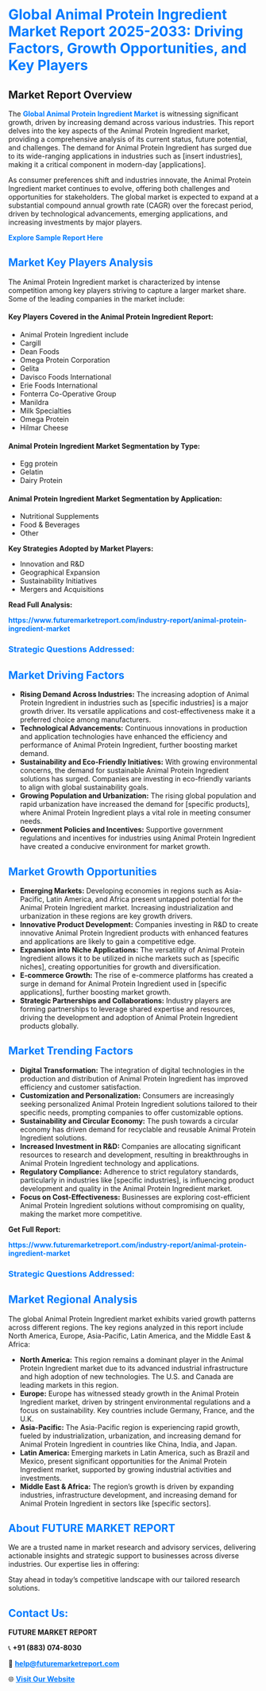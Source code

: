 <h1 style="color: #007BFF;">Global Animal Protein Ingredient Market Report 2025-2033: Driving Factors, Growth Opportunities, and Key Players</h1>

<section id="overview">
<h2>Market Report Overview</h2>
<p>The <a href="https://www.futuremarketreport.com/industry-report/animal-protein-ingredient-market" style="color: #007BFF; text-decoration: none;"><strong>Global Animal Protein Ingredient Market</strong></a> is witnessing significant growth, driven by increasing demand across various industries. This report delves into the key aspects of the Animal Protein Ingredient market, providing a comprehensive analysis of its current status, future potential, and challenges. The demand for Animal Protein Ingredient has surged due to its wide-ranging applications in industries such as [insert industries], making it a critical component in modern-day [applications].</p>
<p>As consumer preferences shift and industries innovate, the Animal Protein Ingredient market continues to evolve, offering both challenges and opportunities for stakeholders. The global market is expected to expand at a substantial compound annual growth rate (CAGR) over the forecast period, driven by technological advancements, emerging applications, and increasing investments by major players.</p>
</section>

<section id="overview">
<p><a href="https://www.futuremarketreport.com/request-sample/reportId=99896" style="color: #007BFF; text-decoration: none;"><strong>Explore Sample Report Here</strong></a></p>
</section>

<section id="key-players">
<h2 style="color: #007BFF;">Market Key Players Analysis</h2>
<p>The Animal Protein Ingredient market is characterized by intense competition among key players striving to capture a larger market share. Some of the leading companies in the market include:</p>
<h4>Key Players Covered in the Animal Protein Ingredient Report:</h4>
<ul><li>Animal Protein Ingredient include</li><li>Cargill</li><li>Dean Foods</li><li>Omega Protein Corporation</li><li>Gelita</li><li>Davisco Foods International</li><li>Erie Foods International</li><li>Fonterra Co-Operative Group</li><li>Manildra</li><li>Milk Specialties</li><li>Omega Protein</li><li>Hilmar Cheese</li></ul>
<h4>Animal Protein Ingredient Market Segmentation by Type:</h4>
<ul><li>Egg protein</li><li>Gelatin</li><li>Dairy Protein</li></ul>

<h4>Animal Protein Ingredient Market Segmentation by Application:</h4>
<ul><li>Nutritional Supplements</li><li>Food &amp; Beverages</li><li>Other</li></ul>
<p><strong>Key Strategies Adopted by Market Players:</strong></p>
<ul>
<li>Innovation and R&D</li>
<li>Geographical Expansion</li>
<li>Sustainability Initiatives</li>
<li>Mergers and Acquisitions</li>
</ul>
</section>

<section>
<p><strong>Read Full Analysis: </strong></p><a href="https://www.futuremarketreport.com/industry-report/animal-protein-ingredient-market" style="color: #007BFF; text-decoration: none;"><strong>https://www.futuremarketreport.com/industry-report/animal-protein-ingredient-market</strong></a>
<h3 style="color: #007BFF;">Strategic Questions Addressed:</h3>
</section>

<section id="driving-factors">
<h2 style="color: #007BFF;">Market Driving Factors</h2>
<ul>
<li><strong>Rising Demand Across Industries:</strong> The increasing adoption of Animal Protein Ingredient in industries such as [specific industries] is a major growth driver. Its versatile applications and cost-effectiveness make it a preferred choice among manufacturers.</li>
<li><strong>Technological Advancements:</strong> Continuous innovations in production and application technologies have enhanced the efficiency and performance of Animal Protein Ingredient, further boosting market demand.</li>
<li><strong>Sustainability and Eco-Friendly Initiatives:</strong> With growing environmental concerns, the demand for sustainable Animal Protein Ingredient solutions has surged. Companies are investing in eco-friendly variants to align with global sustainability goals.</li>
<li><strong>Growing Population and Urbanization:</strong> The rising global population and rapid urbanization have increased the demand for [specific products], where Animal Protein Ingredient plays a vital role in meeting consumer needs.</li>
<li><strong>Government Policies and Incentives:</strong> Supportive government regulations and incentives for industries using Animal Protein Ingredient have created a conducive environment for market growth.</li>
</ul>
</section>

<section id="growth-opportunities">
<h2 style="color: #007BFF;">Market Growth Opportunities</h2>
<ul>
<li><strong>Emerging Markets:</strong> Developing economies in regions such as Asia-Pacific, Latin America, and Africa present untapped potential for the Animal Protein Ingredient market. Increasing industrialization and urbanization in these regions are key growth drivers.</li>
<li><strong>Innovative Product Development:</strong> Companies investing in R&D to create innovative Animal Protein Ingredient products with enhanced features and applications are likely to gain a competitive edge.</li>
<li><strong>Expansion into Niche Applications:</strong> The versatility of Animal Protein Ingredient allows it to be utilized in niche markets such as [specific niches], creating opportunities for growth and diversification.</li>
<li><strong>E-commerce Growth:</strong> The rise of e-commerce platforms has created a surge in demand for Animal Protein Ingredient used in [specific applications], further boosting market growth.</li>
<li><strong>Strategic Partnerships and Collaborations:</strong> Industry players are forming partnerships to leverage shared expertise and resources, driving the development and adoption of Animal Protein Ingredient products globally.</li>
</ul>
</section>

<section id="trending-factors">
<h2 style="color: #007BFF;">Market Trending Factors</h2>
<ul>
<li><strong>Digital Transformation:</strong> The integration of digital technologies in the production and distribution of Animal Protein Ingredient has improved efficiency and customer satisfaction.</li>
<li><strong>Customization and Personalization:</strong> Consumers are increasingly seeking personalized Animal Protein Ingredient solutions tailored to their specific needs, prompting companies to offer customizable options.</li>
<li><strong>Sustainability and Circular Economy:</strong> The push towards a circular economy has driven demand for recyclable and reusable Animal Protein Ingredient solutions.</li>
<li><strong>Increased Investment in R&D:</strong> Companies are allocating significant resources to research and development, resulting in breakthroughs in Animal Protein Ingredient technology and applications.</li>
<li><strong>Regulatory Compliance:</strong> Adherence to strict regulatory standards, particularly in industries like [specific industries], is influencing product development and quality in the Animal Protein Ingredient market.</li>
<li><strong>Focus on Cost-Effectiveness:</strong> Businesses are exploring cost-efficient Animal Protein Ingredient solutions without compromising on quality, making the market more competitive.</li>
</ul>
</section>

<section>
<p><strong>Get Full Report: </strong></p><a href="https://www.futuremarketreport.com/industry-report/animal-protein-ingredient-market" style="color: #007BFF; text-decoration: none;"><strong>https://www.futuremarketreport.com/industry-report/animal-protein-ingredient-market</strong></a>
<h3 style="color: #007BFF;">Strategic Questions Addressed:</h3>
</section>


<section id="regional-analysis">
<h2 style="color: #007BFF;">Market Regional Analysis</h2>
<p>The global Animal Protein Ingredient market exhibits varied growth patterns across different regions. The key regions analyzed in this report include North America, Europe, Asia-Pacific, Latin America, and the Middle East & Africa:</p>
<ul>
<li><strong>North America:</strong> This region remains a dominant player in the Animal Protein Ingredient market due to its advanced industrial infrastructure and high adoption of new technologies. The U.S. and Canada are leading markets in this region.</li>
<li><strong>Europe:</strong> Europe has witnessed steady growth in the Animal Protein Ingredient market, driven by stringent environmental regulations and a focus on sustainability. Key countries include Germany, France, and the U.K.</li>
<li><strong>Asia-Pacific:</strong> The Asia-Pacific region is experiencing rapid growth, fueled by industrialization, urbanization, and increasing demand for Animal Protein Ingredient in countries like China, India, and Japan.</li>
<li><strong>Latin America:</strong> Emerging markets in Latin America, such as Brazil and Mexico, present significant opportunities for the Animal Protein Ingredient market, supported by growing industrial activities and investments.</li>
<li><strong>Middle East & Africa:</strong> The region’s growth is driven by expanding industries, infrastructure development, and increasing demand for Animal Protein Ingredient in sectors like [specific sectors].</li>
</ul>
</section>

<footer>
<h2 style="color: #007BFF;">About FUTURE MARKET REPORT</h2>
<p>We are a trusted name in market research and advisory services, delivering actionable insights and strategic support to businesses across diverse industries. Our expertise lies in offering:</p>

<p>Stay ahead in today’s competitive landscape with our tailored research solutions.</p>

<h2 style="color: #007BFF;">Contact Us:</h2>
<p><strong>FUTURE MARKET REPORT</strong></p>
<p>📞 <strong>+91 (883) 074-8030</strong></p>
<p>📧 <strong><a href="mailto:help@futuremarketreport.com" style="color: #007BFF;">help@futuremarketreport.com</a></strong></p>
<p>🌐 <strong><a href="https://www.futuremarketreport.com/" style="color: #007BFF;">Visit Our Website</a></strong></p>
</footer>